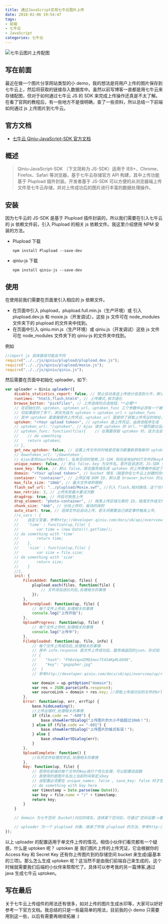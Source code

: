 ```yaml
---
title: 通过JavaScript实现七牛云图片上传
date: 2018-02-06 19:54:47
tags:
- 前端
- 七牛云
- JavaScript
categories: 七牛云
---
```


![七牛云图片上传配图](http://p2p4htzmu.bkt.clouddn.com/peitu2-1.jpg)

## 写在前面

最近在做一个图片分享网站类型的小 demo，我的想法是将用户上传的图片保存到七牛云上，然后将获取的链接存入数据库中。虽然以前写博客一直都是用七牛云来存储配图，但对于如何通过七牛云 JS 的 SDK 来完成上传操作还真是不太了解。在看了官网的教程后，有一些地方不是很明确，查了一些资料，所以总结一下前端如何通过 js 上传图片到七牛云。

<!-- more -->

## 官方文档

* [七牛云 Qiniu-JavaScript-SDK 官方文档](https://github.com/qiniu/js-sdk/#usage "七牛云Qiniu-JavaScript-SDK官方文档")

## 概述

> Qiniu-JavaScript-SDK （下文简称为 JS-SDK）适用于 IE8+、Chrome、Firefox、Safari 等浏览器，基于七牛云存储官方 API 构建，其中上传功能基于 Plupload 插件封装。开发者基于 JS-SDK 可以方便的从浏览器端上传文件至七牛云存储，并对上传成功后的图片进行丰富的数据处理操作。

## 安装

因为七牛云的 JS-SDK 是基于 Plupload 插件封装的，所以我们需要在引入七牛云的 js 依赖文件前，引入 Plupload 的相关 js 依赖文件。我这里介绍使用 NPM 安装的方法。

* Plupload 下载

    ```npm
    npm install Plupload --save-dev
    ```

* qiniu-js 下载
    ```npm
    npm install qiniu-js --save-dev
    ```

## 使用

在使用前我们需要在页面里引入相应的 js 依赖文件。

* 在页面中引入 plupload，plupload.full.min.js（生产环境）或 引入 plupload.dev.js 和 moxie.js（开发调试）。这些 js 文件可在 node_modules 文件夹下的 plupload 的文件夹中找到。
* 在页面中引入 qiniu.min.js（生产环境）或 qiniu.js（开发调试）这些 js 文件可在 node_modules 文件夹下的 qiniu-js 的文件夹中找到。

例如

```js
//import js 具体路径可能会不同
require("../../js/qiniu/plupload/plupload.dev.js");
require("../../js/qiniu/plupload/moxie.js");
require("../../js/qiniu/qiniu.js");
```

然后需要在页面中初始化 uploader，如下:

```js
var uploader = Qiniu.uploader({
    disable_statistics_report: false, // 禁止自动发送上传统计信息到七牛，默认允许发送
    runtimes: "html5,flash,html4", // 上传模式,依次退化
    browse_button: "pickfiles", // 上传选择的点选按钮，**必需**
    // 在初始化时，uptoken, uptoken_url, uptoken_func 三个参数中必须有一个被设置
    // 切如果提供了多个，其优先级为 uptoken > uptoken_url > uptoken_func
    // 其中 uptoken 是直接提供上传凭证，uptoken_url 是提供了获取上传凭证的地址，如果需要定制获取 uptoken 的过程则可以设置 uptoken_func
    uptoken: "<Your upload token>", // uptoken 是上传凭证，由其他程序生成
    // uptoken_url: "/uptoken", // Ajax 请求 uptoken 的 Url，**强烈建议设置**（服务端提供）
    // uptoken_func: function(file){    // 在需要获取 uptoken 时，该方法会被调用
    //    // do something
    //    return uptoken;
    // },
    get_new_uptoken: false, // 设置上传文件的时候是否每次都重新获取新的 uptoken
    // downtoken_url: '/downtoken',
    // Ajax请求downToken的Url，私有空间时使用,JS-SDK 将向该地址POST文件的key和domain,服务端返回的JSON必须包含`url`字段，`url`值为该文件的下载地址
    unique_names: false, // 默认 false，key 为文件名。若开启该选项，JS-SDK 会为每个文件自动生成key（文件名）
    save_key: false, // 默认 false。若在服务端生成 uptoken 的上传策略中指定了 `save_key`，则开启，SDK在前端将不对key进行任何处理
    domain: "<Your upload token>", // bucket 域名（就是你在七牛云上创建的存储空间的测试域名），下载资源时用到，如：'http://xxx.bkt.clouddn.com/' **必需**
    container: "container", // 上传区域 DOM ID，默认是 browser_button 的父元素，
    max_file_size: "10mb", // 最大文件体积限制
    flash_swf_url: "../plupload/Moxie.swf", //引入 flash,相对路径，这个也可以在 plupload 的文件夹中找到
    max_retries: 3, // 上传失败最大重试次数
    dragdrop: true, // 开启可拖曳上传
    drop_element: "photo-container", // 拖曳上传区域元素的 ID，拖曳文件或文件夹后可触发上传
    chunk_size: "4mb", // 分块上传时，每块的体积
    auto_start: true, // 选择文件后自动上传，若关闭需要自己绑定事件触发上传,
    //x_vars : {
    //    自定义变量，参考http://developer.qiniu.com/docs/v6/api/overview/up/response/vars.html
    //    'time' : function(up,file) {
    //        var time = (new Date()).getTime();
    // do something with 'time'
    //        return time;
    //    },
    //    'size' : function(up,file) {
    //        var size = file.size;
    // do something with 'size'
    //        return size;
    //    }
    //},
    init: {
        FilesAdded: function(up, files) {
            plupload.each(files, function(file) {
                // 文件添加进队列后,处理相关的事情
            });
        },
        BeforeUpload: function(up, file) {
            // 每个文件上传前,处理相关的事情
            console.log("上传开始");
        },
        UploadProgress: function(up, file) {
            // 每个文件上传时,处理相关的事情
            console.log("上传中");
        },
        FileUploaded: function(up, file, info) {
            // 每个文件上传成功后,处理相关的事情
            // 其中 info.response 是文件上传成功后，服务端返回的json，形式如
            // {
            //    "hash": "Fh8xVqod2MQ1mocfI4S4KpRL6D98",
            //    "key": "gogopher.jpg"
            //  }
            // 参考http://developer.qiniu.com/docs/v6/api/overview/up/response/simple-response.html

            var domain = up.getOption("domain");
            var res = JSON.parse(info.response);
            var sourceLink = domain + res.key; //获取上传成功后的文件的Url;
        },
        Error: function(up, err, errTip) {
            base.hideLoading();
            //上传出错时,处理相关的事情
            if (file.code == "-600") {
                base.showAlertDialog("上传图片的大小不能超过10mb！");
            } else if (file.code == "-601") {
                base.showAlertDialog("上传图片的格式有误！");
            } else {
                base.showAlertDialog(err);
            }
        },
        UploadComplete: function() {
            //队列文件处理完毕后,处理相关的事情
        },
        Key: function(up, file) {
            // 若想在前端对每个文件的key进行个性化处理，可以配置该函数
            // 我使用的是图片名加上当前时间来定义key
            // 该配置必须要在 unique_names: false , save_key: false 时才生效
            // do something with key here
            var timestamp = Date.parse(new Date());
            var key = file.name + "/" + timestamp;
            return key;
        }
    }

    // domain 为七牛空间（bucket)对应的域名，选择某个空间后，可通过"空间设置->基本设置->域名设置"查看获取

    // uploader 为一个 plupload 对象，继承了所有 plupload 的方法，参考http://plupload.com/docs
});
```

以上 uploader 的配置适用于单文件上传的情况。相信小伙伴们看完都有一个疑惑，什么是 uptoken 呢？ uptoken 是 我们图片上传的上传凭证，它会根据你的 Access Key 和 Secret Key 还有你上传图片到的存储空间 bucket 来生成(最基本的三项)。那么怎么生成 uptoken 呢？这当然不是由我们前端自己来生成的，这个时候就需要我们后端的小伙伴来帮帮忙了。具体可以参考我的另一篇博客,通过 java 生成七牛云 uptoken。

## 写在最后

关于七牛云上传组件的用法还有很多，如对上传的图片生成水印等，大家可以好好参考一下官方文档。我总结的只是一些最简单的用法，目前我的小 demo 只需要用到这一些，以后有需要再继续拓展 :)
